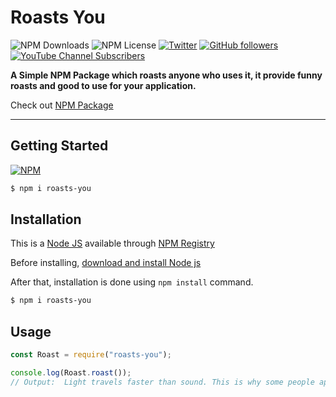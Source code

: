 # Roasts You

![NPM Downloads](https://img.shields.io/npm/dw/roasts-you)
![NPM License](https://img.shields.io/npm/l/roasts-you)
[![Twitter](https://img.shields.io/twitter/follow/snowbitCoderboi.svg?style=social&label=snowbitCoderboi)](https://twitter.com/snowbitCoderboi)
[![GitHub followers](https://img.shields.io/github/followers/snowbit-coderboi?label=Follow%20Me&style=social)](https://github.com/snowbit-coderboi)
[![YouTube Channel Subscribers](https://img.shields.io/youtube/channel/subscribers/UCNTKqF1vhFYX_v0ERnUa1RQ?label=Subscribe%20Now&style=social)](https://www.youtube.com/channel/UCNTKqF1vhFYX_v0ERnUa1RQ)

**A Simple NPM Package which roasts anyone who uses it, it provide funny roasts and good to use for your application.**

Check out [NPM Package](https://www.npmjs.com/package/roasts-you)

---

## **Getting Started**

[![NPM](https://nodei.co/npm/roasts-you.png)](https://nodei.co/npm/roasts-you/)

```bash
$ npm i roasts-you
```

## **Installation**

This is a [Node JS](https://nodejs.org/en/) available through [NPM Registry](https://www.npmjs.com/)

Before installing, [download and install Node js](https://nodejs.org/en/download/)

After that, installation is done using `npm install` command.

```bash
$ npm i roasts-you
```

## **Usage**

```js
const Roast = require("roasts-you");

console.log(Roast.roast());
// Output:  Light travels faster than sound. This is why some people appear bright until they speak.
```

